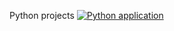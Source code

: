 Python projects
[![Python application](https://github.com/KamilKromer/Python/actions/workflows/python-app.yml/badge.svg)](https://github.com/KamilKromer/Python/actions/workflows/python-app.yml)
